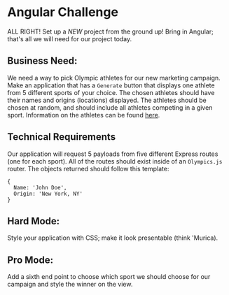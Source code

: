 # Angular Challenge

ALL RIGHT! Set up a *NEW* project from the ground up!
Bring in Angular; that's all we will need for our project today.

## Business Need:
We need a way to pick Olympic athletes for our new marketing campaign. Make an application that has a `Generate` button that displays one athlete from 5 different sports of your choice. The chosen athletes should have their names and origins (locations) displayed. The athletes should be chosen at random, and should include all athletes competing in a given sport. Information on the athletes can be found [here](http://www.teamusa.org/road-to-rio-2016/team-usa/athletes).


## Technical Requirements
Our application will request 5 payloads from five different Express routes (one for each sport). All of the routes should exist inside of an `Olympics.js` router. The objects returned should follow this template:

    {
      Name: 'John Doe',
      Origin: 'New York, NY'
    }

## Hard Mode:
Style your application with CSS; make it look presentable (think 'Murica).

## Pro Mode:
Add a sixth end point to choose which sport we should choose for our campaign and style the winner on the view.
